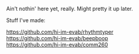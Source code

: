 <script>
  console.log('lol nerd');  
</script>

Ain't nothin' here yet, really. Might pretty it up later.

Stuff I've made: <br>

<a href="https://github.com/hi-im-evab/rhythmtyper">https://github.com/hi-im-evab/rhythmtyper</a><br>
<a href="https://github.com/hi-im-evab/beepboop">https://github.com/hi-im-evab/beepboop</a><br>
<a href="https://github.com/hi-im-evab/comm260">https://github.com/hi-im-evab/comm260</a>
